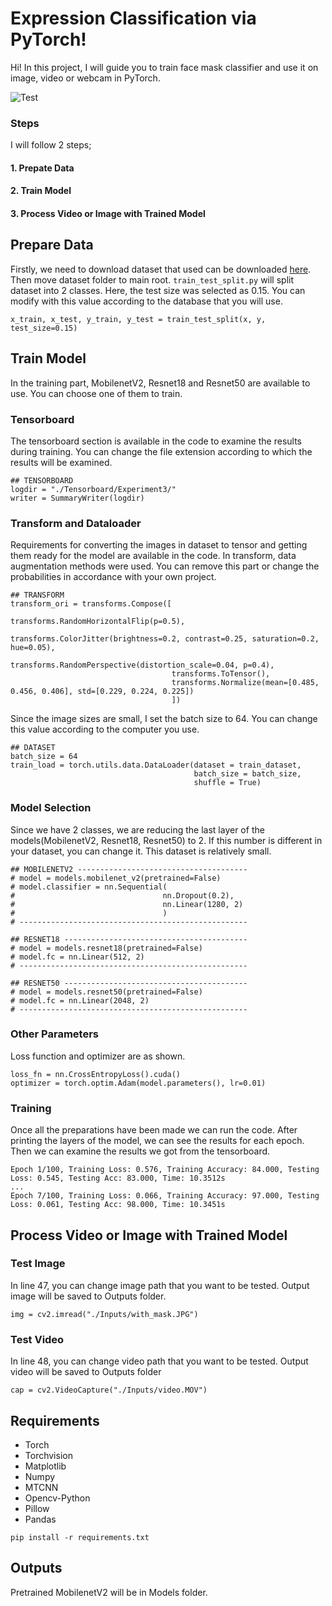 # Expression Classification via PyTorch!

Hi! In this project, I will guide you to train face mask classifier and use it on image, video or webcam in PyTorch.

![Test](Outputs/output-video.gif)

### Steps
I will follow 2 steps;
#### 1. Prepate Data
#### 2. Train Model
#### 3. Process Video or Image with Trained Model

## Prepare Data

Firstly, we need to download dataset that used can be downloaded [here](https://drive.google.com/drive/folders/1XDte2DL2Mf_hw4NsmGst7QtYoU7sMBVG?usp=sharing). Then move dataset folder to main root. `train_test_split.py` will split dataset into 2 classes. Here, the test size was selected as 0.15. You can modify with this value according to the database that you will use.

```
x_train, x_test, y_train, y_test = train_test_split(x, y, test_size=0.15)
```

## Train Model

In the training part, MobilenetV2, Resnet18 and Resnet50 are available to use. You can choose one of them to train.

### Tensorboard

The tensorboard section is available in the code to examine the results during training. You can change the file extension according to which the results will be examined.

```
## TENSORBOARD
logdir = "./Tensorboard/Experiment3/"
writer = SummaryWriter(logdir)
```

### Transform and Dataloader

Requirements for converting the images in dataset to tensor and getting them ready for the model are available in the code. In transform, data augmentation methods were used. You can remove this part or change the probabilities in accordance with your own project.

```
## TRANSFORM
transform_ori = transforms.Compose([
                                    transforms.RandomHorizontalFlip(p=0.5),
                                    transforms.ColorJitter(brightness=0.2, contrast=0.25, saturation=0.2, hue=0.05),
                                    transforms.RandomPerspective(distortion_scale=0.04, p=0.4),
                                    transforms.ToTensor(),
                                    transforms.Normalize(mean=[0.485, 0.456, 0.406], std=[0.229, 0.224, 0.225])
                                    ])
```

Since the image sizes are small, I set the batch size to 64. You can change this value according to the computer you use.

```
## DATASET
batch_size = 64
train_load = torch.utils.data.DataLoader(dataset = train_dataset,
                                         batch_size = batch_size,
                                         shuffle = True)
```
### Model Selection

Since we have 2 classes, we are reducing the last layer of the models(MobilenetV2, Resnet18, Resnet50)  to 2. If this number is different in your dataset, you can change it. This dataset is relatively small.

```
## MOBILENETV2 --------------------------------------
# model = models.mobilenet_v2(pretrained=False)
# model.classifier = nn.Sequential(
#                                 nn.Dropout(0.2),
#                                 nn.Linear(1280, 2)
#                                 )
# ---------------------------------------------------

## RESNET18 -----------------------------------------
# model = models.resnet18(pretrained=False)
# model.fc = nn.Linear(512, 2)
# ---------------------------------------------------

## RESNET50 -----------------------------------------
# model = models.resnet50(pretrained=False)
# model.fc = nn.Linear(2048, 2)
# ---------------------------------------------------
```

### Other Parameters

Loss function and optimizer are as shown.

```
loss_fn = nn.CrossEntropyLoss().cuda()
optimizer = torch.optim.Adam(model.parameters(), lr=0.01)
```
### Training

Once all the preparations have been made we can run the code. After printing the layers of the model, we can see the results for each epoch. Then we can examine the results we got from the tensorboard.

```
Epoch 1/100, Training Loss: 0.576, Training Accuracy: 84.000, Testing Loss: 0.545, Testing Acc: 83.000, Time: 10.3512s
...
Epoch 7/100, Training Loss: 0.066, Training Accuracy: 97.000, Testing Loss: 0.061, Testing Acc: 98.000, Time: 10.3451s
```

## Process Video or Image with Trained Model

### Test Image
In line 47, you can change image path that you want to be tested. Output image will be saved to Outputs folder.

```
img = cv2.imread("./Inputs/with_mask.JPG")
```

### Test Video
In line 48, you can change video path that you want to be tested. Output video will be saved to Outputs folder

```
cap = cv2.VideoCapture("./Inputs/video.MOV")
```

## Requirements
- Torch
- Torchvision
- Matplotlib
- Numpy
- MTCNN
- Opencv-Python
- Pillow
- Pandas

```
pip install -r requirements.txt
```

## Outputs
Pretrained MobilenetV2 will be in Models folder.